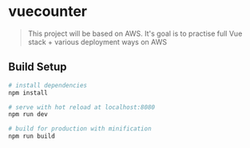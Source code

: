 # vuecounter

> This project will be based on AWS. It's goal is to practise full Vue stack + various deployment ways on AWS

## Build Setup

``` bash
# install dependencies
npm install

# serve with hot reload at localhost:8080
npm run dev

# build for production with minification
npm run build
```

